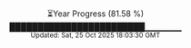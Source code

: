 <p align="center">
⏳Year Progress (81.58 %)<br>
████████████████████████▁▁▁▁▁▁ <br>
<sub>Updated: Sat, 25 Oct 2025 18:03:30 GMT</sub>
</p>

